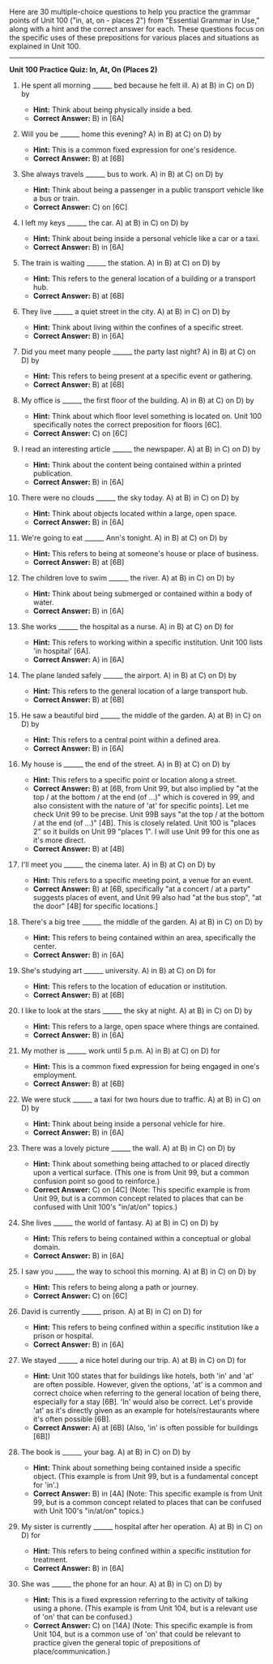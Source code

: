 Here are 30 multiple-choice questions to help you practice the grammar points of Unit 100 ("in, at, on - places 2") from "Essential Grammar in Use," along with a hint and the correct answer for each. These questions focus on the specific uses of these prepositions for various places and situations as explained in Unit 100.

***

**Unit 100 Practice Quiz: In, At, On (Places 2)**

1.  He spent all morning ______ bed because he felt ill.
    A) at
    B) in
    C) on
    D) by
    *   **Hint:** Think about being physically inside a bed.
    *   ****Correct Answer:**** B) in [6A]

2.  Will you be ______ home this evening?
    A) in
    B) at
    C) on
    D) by
    *   **Hint:** This is a common fixed expression for one's residence.
    *   ****Correct Answer:**** B) at [6B]

3.  She always travels ______ bus to work.
    A) in
    B) at
    C) on
    D) by
    *   **Hint:** Think about being a passenger in a public transport vehicle like a bus or train.
    *   ****Correct Answer:**** C) on [6C]

4.  I left my keys ______ the car.
    A) at
    B) in
    C) on
    D) by
    *   **Hint:** Think about being inside a personal vehicle like a car or a taxi.
    *   ****Correct Answer:**** B) in [6A]

5.  The train is waiting ______ the station.
    A) in
    B) at
    C) on
    D) by
    *   **Hint:** This refers to the general location of a building or a transport hub.
    *   ****Correct Answer:**** B) at [6B]

6.  They live ______ a quiet street in the city.
    A) at
    B) in
    C) on
    D) by
    *   **Hint:** Think about living within the confines of a specific street.
    *   ****Correct Answer:**** B) in [6A]

7.  Did you meet many people ______ the party last night?
    A) in
    B) at
    C) on
    D) by
    *   **Hint:** This refers to being present at a specific event or gathering.
    *   ****Correct Answer:**** B) at [6B]

8.  My office is ______ the first floor of the building.
    A) in
    B) at
    C) on
    D) by
    *   **Hint:** Think about which floor level something is located on. Unit 100 specifically notes the correct preposition for floors [6C].
    *   ****Correct Answer:**** C) on [6C]

9.  I read an interesting article ______ the newspaper.
    A) at
    B) in
    C) on
    D) by
    *   **Hint:** Think about the content being contained within a printed publication.
    *   ****Correct Answer:**** B) in [6A]

10. There were no clouds ______ the sky today.
    A) at
    B) in
    C) on
    D) by
    *   **Hint:** Think about objects located within a large, open space.
    *   ****Correct Answer:**** B) in [6A]

11. We're going to eat ______ Ann's tonight.
    A) in
    B) at
    C) on
    D) by
    *   **Hint:** This refers to being at someone's house or place of business.
    *   ****Correct Answer:**** B) at [6B]

12. The children love to swim ______ the river.
    A) at
    B) in
    C) on
    D) by
    *   **Hint:** Think about being submerged or contained within a body of water.
    *   ****Correct Answer:**** B) in [6A]

13. She works ______ the hospital as a nurse.
    A) in
    B) at
    C) on
    D) for
    *   **Hint:** This refers to working within a specific institution. Unit 100 lists 'in hospital' [6A].
    *   ****Correct Answer:**** A) in [6A]

14. The plane landed safely ______ the airport.
    A) in
    B) at
    C) on
    D) by
    *   **Hint:** This refers to the general location of a large transport hub.
    *   ****Correct Answer:**** B) at [6B]

15. He saw a beautiful bird ______ the middle of the garden.
    A) at
    B) in
    C) on
    D) by
    *   **Hint:** This refers to a central point within a defined area.
    *   ****Correct Answer:**** B) in [6A]

16. My house is ______ the end of the street.
    A) in
    B) at
    C) on
    D) by
    *   **Hint:** This refers to a specific point or location along a street.
    *   ****Correct Answer:**** B) at [6B, from Unit 99, but also implied by "at the top / at the bottom / at the end (of ...)" which is covered in 99, and also consistent with the nature of 'at' for specific points]. Let me check Unit 99 to be precise. Unit 99B says "at the top / at the bottom / at the end (of ...)" [4B]. This is closely related. Unit 100 is "places 2" so it builds on Unit 99 "places 1". I will use Unit 99 for this one as it's more direct.
    *   ****Correct Answer:**** B) at [4B]

17. I'll meet you ______ the cinema later.
    A) in
    B) at
    C) on
    D) by
    *   **Hint:** This refers to a specific meeting point, a venue for an event.
    *   ****Correct Answer:**** B) at [6B, specifically "at a concert / at a party" suggests places of event, and Unit 99 also had "at the bus stop", "at the door" [4B] for specific locations.]

18. There's a big tree ______ the middle of the garden.
    A) at
    B) in
    C) on
    D) by
    *   **Hint:** This refers to being contained within an area, specifically the center.
    *   ****Correct Answer:**** B) in [6A]

19. She's studying art ______ university.
    A) in
    B) at
    C) on
    D) for
    *   **Hint:** This refers to the location of education or institution.
    *   ****Correct Answer:**** B) at [6B]

20. I like to look at the stars ______ the sky at night.
    A) at
    B) in
    C) on
    D) by
    *   **Hint:** This refers to a large, open space where things are contained.
    *   ****Correct Answer:**** B) in [6A]

21. My mother is ______ work until 5 p.m.
    A) in
    B) at
    C) on
    D) for
    *   **Hint:** This is a common fixed expression for being engaged in one's employment.
    *   ****Correct Answer:**** B) at [6B]

22. We were stuck ______ a taxi for two hours due to traffic.
    A) at
    B) in
    C) on
    D) by
    *   **Hint:** Think about being inside a personal vehicle for hire.
    *   ****Correct Answer:**** B) in [6A]

23. There was a lovely picture ______ the wall.
    A) at
    B) in
    C) on
    D) by
    *   **Hint:** Think about something being attached to or placed directly upon a vertical surface. (This one is from Unit 99, but a common confusion point so good to reinforce.)
    *   ****Correct Answer:**** C) on [4C] (Note: This specific example is from Unit 99, but is a common concept related to places that can be confused with Unit 100's "in/at/on" topics.)

24. She lives ______ the world of fantasy.
    A) at
    B) in
    C) on
    D) by
    *   **Hint:** This refers to being contained within a conceptual or global domain.
    *   ****Correct Answer:**** B) in [6A]

25. I saw you ______ the way to school this morning.
    A) at
    B) in
    C) on
    D) by
    *   **Hint:** This refers to being along a path or journey.
    *   ****Correct Answer:**** C) on [6C]

26. David is currently ______ prison.
    A) at
    B) in
    C) on
    D) for
    *   **Hint:** This refers to being confined within a specific institution like a prison or hospital.
    *   ****Correct Answer:**** B) in [6A]

27. We stayed ______ a nice hotel during our trip.
    A) at
    B) in
    C) on
    D) for
    *   **Hint:** Unit 100 states that for buildings like hotels, both 'in' and 'at' are often possible. However, given the options, 'at' is a common and correct choice when referring to the general location of being there, especially for a stay [6B]. 'In' would also be correct. Let's provide 'at' as it's directly given as an example for hotels/restaurants where it's often possible [6B].
    *   ****Correct Answer:**** A) at [6B] (Also, 'in' is often possible for buildings [6B])

28. The book is ______ your bag.
    A) at
    B) in
    C) on
    D) by
    *   **Hint:** Think about something being contained inside a specific object. (This example is from Unit 99, but is a fundamental concept for 'in'.)
    *   ****Correct Answer:**** B) in [4A] (Note: This specific example is from Unit 99, but is a common concept related to places that can be confused with Unit 100's "in/at/on" topics.)

29. My sister is currently ______ hospital after her operation.
    A) at
    B) in
    C) on
    D) for
    *   **Hint:** This refers to being confined within a specific institution for treatment.
    *   ****Correct Answer:**** B) in [6A]

30. She was ______ the phone for an hour.
    A) at
    B) in
    C) on
    D) by
    *   **Hint:** This is a fixed expression referring to the activity of talking using a phone. (This example is from Unit 104, but is a relevant use of 'on' that can be confused.)
    *   ****Correct Answer:**** C) on [14A] (Note: This specific example is from Unit 104, but is a common use of 'on' that could be relevant to practice given the general topic of prepositions of place/communication.)